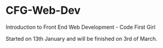# CFG-Web-Dev
Introduction to Front End Web Development - Code First Girl

Started on 13th January and will be finished on 3rd of March.
